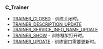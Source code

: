 ### C\_Trainer

* [TRAINER\_CLOSED](https://wow.gamepedia.com/TRAINER_CLOSED) - 训练关闭时。
* [TRAINER\_DESCRIPTION\_UPDATE](https://wow.gamepedia.com/TRAINER_DESCRIPTION_UPDATE)
* [TRAINER\_SERVICE\_INFO\_NAME\_UPDATE](https://wow.gamepedia.com/TRAINER_SERVICE_INFO_NAME_UPDATE)
* [TRAINER\_SHOW](https://wow.gamepedia.com/TRAINER_SHOW) - 训练框架打开时。
* [TRAINER\_UPDATE](https://wow.gamepedia.com/TRAINER_UPDATE) - 训练窗口需要更新时。



